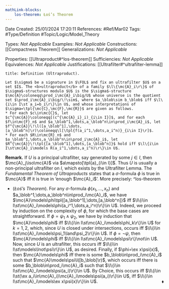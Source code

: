 ```yaml
---
mathLink-blocks:
    los-theorem: Łoś’s Theorem
---
```


<div class="topSpace"></div>

Date Created: 25/01/2024 17:20:11
References: #Ref/Mar02
Tags: #Type/Definition #Topic/Logic/Model_Theory

Types: <i>Not Applicable</i>
Examples: <i>Not Applicable</i>
Constructions: [[Compactness Theorem]]
Generalizations: <i>Not Applicable</i>

Properties: [[Ultraproduct#^los-theorem]]
Sufficiencies: <i>Not Applicable</i>
Equivalences: <i>Not Applicable</i>
Justifications: [[Ultrafilter#^ultrafilter-lemma]]

``` ad-Definition
title: Definition (Ultraproduct).

Let $\sigma$ be a signature in $\FOL$ and fix an ultrafilter $U$ on a set $I$. The <b>ultraproduct</b> of a family $\l\{\mc{A}_i\r\}$ of $\sigma$-structures modulo $U$ is the $\sigma$-structure $\mc{A}\coloneqq\prod_i\mc{A}_i\big/U$ whose universe is the quotient set $\prod_i\mc{A}_i\big/\!\sim$, where $a_\blob\sim b_\blob$ iff $\l\{i\in I\st a_i=b_i\r\}\in U$, and whose interpretations of $\sigma=\tpl{\mc{C},\mc{F},\mc{R}}$ are given as follows.
* For each $c\in\mc{C}$, let $c^{\mc{A}}\coloneqq[(c^{\mc{A}_i}_i)_{i\in I}]$, and for each $f\in\mc{F}_n$ and $a_\blob^1,\dots,a_\blob^n\in\prod_i\mc{A}_i$, let $f^{\mc{A}}\!\l([a_\blob^1],\dots,[a_\blob^n]\r)\coloneqq\l[\tpl{f(a_i^1,\dots,a_i^n)}_{i\in I}\r]$.
* For each $R\in\mc{R}_n$ and $a_\blob^1,\dots,a_\blob^n\in\prod_i\mc{A}_i$, let $R^{\mc{A}}\!\tpl{[a_\blob^1],\dots,[a_\blob^n]}$ hold iff $\l\{i\in I\st\mc{A}_i\models R(a_i^1,\dots,a_i^n)\r\}\in U$.

```

<b>Remark.</b> If $U$ is a principal ultrafilter, say generated by some $j\in I$, then $\mc{A}_j\iso\mc{A}$ via $a\mapsto[\tpl{a}_{i\in I}]$. Thus $U$ is usually a non-principal ultrafilter on $I$, which exists by the Ultrafilter Lemma. The <i>Fundamental Theorem of Ultraproducts</i> states that a $\sigma$-formula $\phi$ is true in $\mc{A}$ iff it is true in ‘enough $\mc{A}_i$’. More precisely: ^los-theorem
* (<i>Łoś’s Theorem</i>). For any $\sigma$-formula $\phi(x_1,\dots,x_n)$ and $a_\blob^1,\dots,a_\blob^n\in\prod_i\mc{A}_i$, we have $\mc{A}\models\phi\tpl{[a_\blob^1],\dots,[a_\blob^n]}$ iff $\l\{i\in I\st\mc{A}_i\models\phi(a_i^1,\dots,a_i^n)\r\}\in U$. Indeed, we proceed by induction on the complexity of $\phi$, for which the base cases are straightforward. If $\phi=\psi_1\land\psi_2$, we have by induction that $\mc{A}\models\phi$ iff $\l\{i\in I\st\mc{A}_i\models\phi_k\r\}\in U$ for $k=1,2$, which, since $U$ is closed under intersections, occurs iff $\l\{i\in I\st\mc{A}_i\models\psi_1\land\psi_2\r\}\in U$. If $\phi=\lnot\psi$, then $\mc{A}\models\phi$ iff $\l\{i\in I\st\mc{A}_i\models\psi\r\}\not\in U$. Now, since $U$ is an ultrafilter, this occurs iff $\l\{i\in I\st\models\lnot\psi\r\}\in U$, as desired. Finally, if $\phi=\ex x\psi(x)$, then $\mc{A}\models\phi$ iff there is some $b_\blob\in\prod_i\mc{A}_i$ such that $\mc{A}\models\psi\l([b_\blob]\r)$, which occurs iff there is some $b_\blob\in\prod_i\mc{A}_i$ such that $\l\{i\in I\st\mc{A}_i\models\psi(a_i)\r\}\in U$. By Choice, this occurs iff $\l\{i\in I\st(\ex a_i\in\mc{A}_i)\mc{A}_i\models\psi(a_i)\r\}\in U$, iff $\l\{i\in I\st\mc{A}_i\models\ex x\psi(x)\r\}\in U$.<span style="float:right;">$\blacklozenge$</span>

